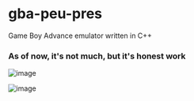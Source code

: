 # gba-peu-pres
Game Boy Advance emulator written in C++

### As of now, it's not much, but it's honest work

![image](https://github.com/thenewservant/gba-peu-pres/assets/24901834/0c5868f0-0718-4ed1-a355-efa5b82e169b)

![image](https://github.com/thenewservant/gba-peu-pres/assets/24901834/1219e373-aa8c-4138-9f59-891459773e70)
